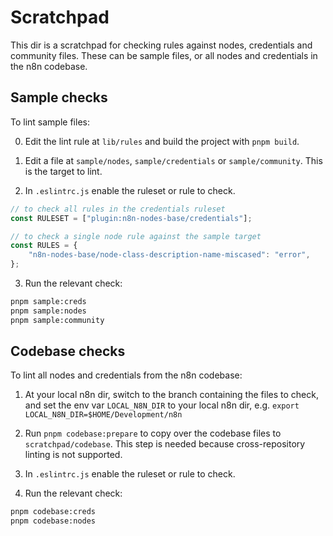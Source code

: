 # Scratchpad

This dir is a scratchpad for checking rules against nodes, credentials and community files. These can be sample files, or all nodes and credentials in the n8n codebase.

## Sample checks

To lint sample files:

0. Edit the lint rule at `lib/rules` and build the project with `pnpm build`.

1. Edit a file at `sample/nodes`, `sample/credentials` or `sample/community`. This is the target to lint.

2. In `.eslintrc.js` enable the ruleset or rule to check.

```js
// to check all rules in the credentials ruleset
const RULESET = ["plugin:n8n-nodes-base/credentials"];

// to check a single node rule against the sample target
const RULES = {
	"n8n-nodes-base/node-class-description-name-miscased": "error",
};
```

3. Run the relevant check:

```sh
pnpm sample:creds
pnpm sample:nodes
pnpm sample:community
```

## Codebase checks

To lint all nodes and credentials from the n8n codebase:

1. At your local n8n dir, switch to the branch containing the files to check, and set the env var `LOCAL_N8N_DIR` to your local n8n dir, e.g. `export LOCAL_N8N_DIR=$HOME/Development/n8n`

2. Run `pnpm codebase:prepare` to copy over the codebase files to `scratchpad/codebase`. This step is needed because cross-repository linting is not supported.

3. In `.eslintrc.js` enable the ruleset or rule to check.

4. Run the relevant check:

```sh
pnpm codebase:creds
pnpm codebase:nodes
```
